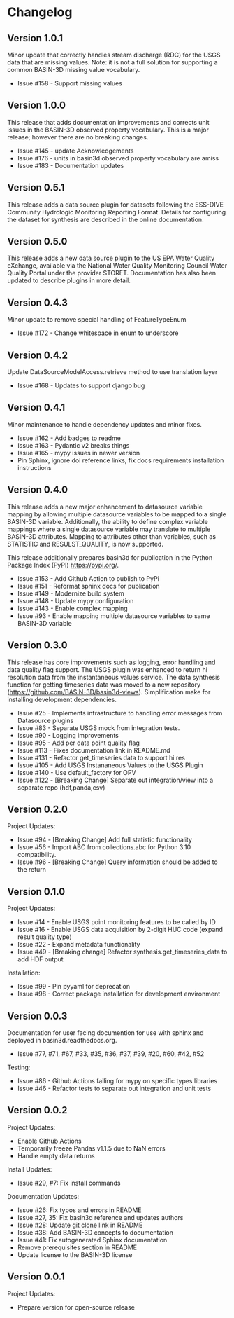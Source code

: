 # Changelog

## Version 1.0.1
Minor update that correctly handles stream discharge (RDC) for the USGS data that are missing values. Note: it is not a full solution for supporting a common BASIN-3D missing value vocabulary.

+ Issue #158 - Support missing values

## Version 1.0.0
This release that adds documentation improvements and corrects unit issues in the BASIN-3D observed property vocabulary. 
This is a major release; however there are no breaking changes.

+ Issue #145 - update Acknowledgements
+ Issue #176 - units in basin3d observed property vocabulary are amiss
+ Issue #183 - Documentation updates

## Version 0.5.1
This release adds a data source plugin for datasets following the ESS-DIVE Community Hydrologic Monitoring Reporting Format. Details for configuring the dataset for synthesis are described in the online documentation.

## Version 0.5.0
This release adds a new data source plugin to the US EPA Water Quality eXchange, available via the National Water Quality Monitoring Council Water Quality Portal under the provider STORET. Documentation has also been updated to describe plugins in more detail.

## Version 0.4.3
Minor update to remove special handling of FeatureTypeEnum

+ Issue #172 - Change whitespace in enum to underscore

## Version 0.4.2
Update DataSourceModelAccess.retrieve method to use translation layer

+ Issue #168 - Updates to support django bug

## Version 0.4.1
Minor maintenance to handle dependency updates and minor fixes.

+ Issue #162 - Add badges to readme
+ Issue #163 - Pydantic v2 breaks things
+ Issue #165 - mypy issues in newer version
+ Pin Sphinx, ignore doi reference links, fix docs requirements installation instructions

## Version 0.4.0
This release adds a new major enhancement to datasource variable mapping by allowing
multiple datasource variables to be mapped to a single BASIN-3D variable.  Additionally,
the ability to define complex variable mappings where a single datasource variable may 
translate to multiple BASIN-3D attributes. Mapping to attributes other than variables, such as 
STATISTIC and RESULST_QUALITY, is now supported.

This release additionally prepares basin3d for publication in the Python Package Index (PyPI)
https://pypi.org/.

+ Issue #153 - Add Github Action to publish to PyPi
+ Issue #151 - Reformat sphinx docs for publication
+ Issue #149 - Modernize build system
+ Issue #148 - Update mypy configuration
+ Issue #143 - Enable complex mapping
+ Issue #93  - Enable mapping multiple datasource variables to same BASIN-3D variable

## Version 0.3.0
This release has core improvements such as logging, error handling and data quality flag support.
The USGS plugin was enhanced to return hi resolution data from the instantaneous values
service.  The data synthesis function for getting timeseries data was moved to a
new repository (https://github.com/BASIN-3D/basin3d-views).  Simplification make for
installing development dependencies.

  + Issue #25 - Implements infrastructure to handling error messages from Datasource
    plugins
  + Issue #83 - Separate USGS mock from integration tests.
  + Issue #90 - Logging improvements
  + Issue #95 - Add per data point quality flag
  + Issue #113 - Fixes documentation link in README.md
  + Issue #131 - Refactor get_timeseries data to support hi res
  + Issue #105 - Add USGS Instananeous Values to the USGS Plugin
  + Issue #140 - Use default_factory for OPV
  + Issue #122 - [Breaking Change] Separate out integration/view into a separate repo (hdf,panda,csv)


## Version 0.2.0
Project Updates:
   + Issue #94 - [Breaking Change] Add full statistic functionality
   + Issue #56 - Import ABC from collections.abc for Python 3.10 compatibility.
   + Issue #96 - [Breaking Change]  Query information should be added to the return

## Version 0.1.0
Project Updates:
   + Issue #14 - Enable USGS point monitoring features to be called by ID
   + Issue #16 - Enable USGS data acquisition by 2-digit HUC code (expand result quality type)
   + Issue #22 - Expand metadata functionality
   + Issue #49 - [Breaking change] Refactor synthesis.get_timeseries_data to add HDF output

Installation:
   + Issue #99 - Pin pyyaml for deprecation
   + Issue #98 - Correct package installation for development environment

## Version 0.0.3
Documentation for user facing documention for use with sphinx and
deployed in basin3d.readthedocs.org.
   + Issue #77, #71, #67, #33, #35, #36, #37, #39, #20, #60, #42, #52


Testing:
   + Issue #86 - Github Actions failing for mypy on specific types libraries 
   + Issue #46 -  Refactor tests to separate out integration and unit tests

## Version 0.0.2
Project Updates:   
   + Enable Github Actions
   + Temporarily freeze Pandas v1.1.5 due to NaN errors
   + Handle empty data returns
    
Install Updates:
   + Issue #29, #7: Fix install commands

Documentation Updates:
   + Issue #26: Fix typos and errors in README
   + Issue #27, 35: Fix basin3d reference and updates authors
   + Issue #28: Update git clone link in README
   + Issue #38: Add BASIN-3D concepts to documentation
   + Issue #41: Fix autogenerated Sphinx documentation
   + Remove prerequisites section in README
   + Update license to the BASIN-3D license

## Version 0.0.1
Project Updates:
   + Prepare version for open-source release

